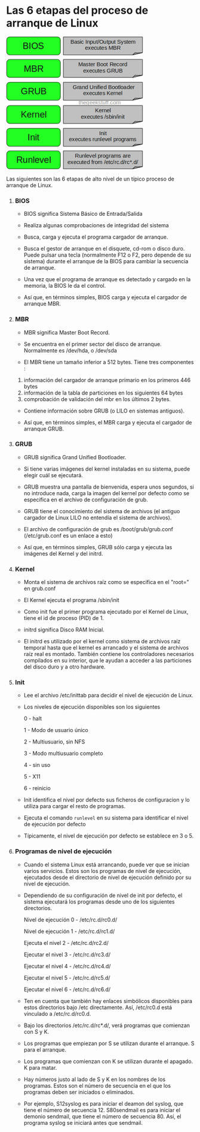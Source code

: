 # Las 6 etapas del proceso de arranque de Linux

![las 6 etapas](/img/linux-boot-process.png)



Las siguientes son las 6 etapas de alto nivel de un típico proceso de arranque de Linux.



1. ### BIOS

    * BIOS significa Sistema Básico de Entrada/Salida

    * Realiza algunas comprobaciones de integridad del sistema

    * Busca, carga y ejecuta el programa cargador de arranque.

    * Busca el gestor de arranque en el disquete, cd-rom o disco duro. Puede pulsar una tecla (normalmente F12 o F2, pero depende de su sistema) durante el arranque de la BIOS para cambiar la secuencia de arranque.

    * Una vez que el programa de arranque es detectado y cargado en la memoria, la BIOS le da el control.

    * Así que, en términos simples, BIOS carga y ejecuta el cargador de arranque MBR.

2. ### MBR

    * MBR significa Master Boot Record.

    * Se encuentra en el primer sector del disco de arranque. Normalmente es /dev/hda, o /dev/sda

    * El MBR tiene un tamaño inferior a 512 bytes. Tiene tres componentes :
    1) información del cargador de arranque primario en los primeros 446 bytes
    2) información de la tabla de particiones en los siguientes 64 bytes 
    3) comprobación de validación del mbr en los últimos 2 bytes.

    * Contiene información sobre GRUB (o LILO en sistemas antiguos).

    * Así que, en términos simples, el MBR carga y ejecuta el cargador de arranque GRUB.

3. ### GRUB

    * GRUB significa Grand Unified Bootloader.

    * Si tiene varias imágenes del kernel instaladas en su sistema, puede elegir cuál se ejecutará.

    * GRUB muestra una pantalla de bienvenida, espera unos segundos, si no introduce nada, carga la imagen del kernel por defecto como se especifica en el archivo de configuración de grub.

    * GRUB tiene el conocimiento del sistema de archivos (el antiguo cargador de Linux LILO no entendía el sistema de archivos).

    * El archivo de configuración de grub es /boot/grub/grub.conf (/etc/grub.conf es un enlace a esto)

    * Así que, en términos simples, GRUB sólo carga y ejecuta las imágenes del Kernel y del initrd.

4. ### Kernel

    * Monta el sistema de archivos raíz como se especifica en el "root=" en grub.conf

    * El Kernel ejecuta el programa /sbin/init

    * Como init fue el primer programa ejecutado por el Kernel de Linux, tiene el id de proceso (PID) de 1.

    * initrd significa Disco RAM Inicial.

    * El initrd es utilizado por el kernel como sistema de archivos raíz temporal hasta que el kernel es arrancado y el sistema de archivos raíz real es montado. También contiene los controladores necesarios compilados en su interior, que le ayudan a acceder a las particiones del disco duro y a otro hardware.

5. ### Init

    * Lee el archivo /etc/inittab para decidir el nivel de ejecución de Linux.

    * Los niveles de ejecución disponibles son los siguientes

        0 - halt

        1 - Modo de usuario único

        2 - Multiusuario, sin NFS

        3 - Modo multiusuario completo

        4 - sin uso

        5 - X11

        6 - reinicio

    * Init identifica el nivel por defecto sus ficheros de configuracion y lo utiliza para cargar el resto de programas.

    * Ejecuta el comando `runlevel` en su sistema para identificar el nivel de ejecución por defecto

    * Típicamente, el nivel de ejecución por defecto se establece en 3 o 5.

6. ### Programas de nivel de ejecución

    * Cuando el sistema Linux está arrancando, puede ver que se inician varios servicios. Estos son los programas de nivel de ejecución, ejecutados desde el directorio de nivel de ejecución definido por su nivel de ejecución.

    * Dependiendo de su configuración de nivel de init por defecto, el sistema ejecutará los programas desde uno de los siguientes directorios.

        Nivel de ejecución 0 - /etc/rc.d/rc0.d/

        Nivel de ejecución 1 - /etc/rc.d/rc1.d/

        Ejecuta el nivel 2 - /etc/rc.d/rc2.d/

        Ejecutar el nivel 3 - /etc/rc.d/rc3.d/

        Ejecutar el nivel 4 - /etc/rc.d/rc4.d/

        Ejecutar el nivel 5 - /etc/rc.d/rc5.d/

        Ejecutar el nivel 6 - /etc/rc.d/rc6.d/

    * Ten en cuenta que también hay enlaces simbólicos disponibles para estos directorios bajo /etc directamente. Así, /etc/rc0.d está vinculado a /etc/rc.d/rc0.d.

    * Bajo los directorios /etc/rc.d/rc*.d/, verá programas que comienzan con S y K.

    * Los programas que empiezan por S se utilizan durante el arranque. S para el arranque.

    * Los programas que comienzan con K se utilizan durante el apagado. K para matar.

    * Hay números justo al lado de S y K en los nombres de los programas. Estos son el número de secuencia en el que los programas deben ser iniciados o eliminados.

    * Por ejemplo, S12syslog es para iniciar el deamon del syslog, que tiene el número de secuencia 12. S80sendmail es para iniciar el demonio sendmail, que tiene el número de secuencia 80. Así, el programa syslog se iniciará antes que sendmail.





